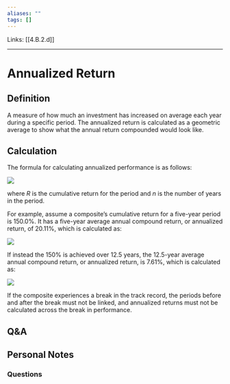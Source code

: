 ```yaml
---
aliases: ""
tags: []
---
```

Links: [[4.B.2.d]]
___
# Annualized Return
## Definition
A measure of how much an investment has increased on average each year during a specific period. The annualized return is calculated as a geometric average to show what the annual return compounded would look like.
## Calculation
The formula for calculating annualized performance is as follows:

![](https://www.gipsstandards.org/wp-content/themes/gips/pdf_img/for_firms/4.A.1.14.png)

where _R_ is the cumulative return for the period and _n_ is the number of years in the period.

For example, assume a composite’s cumulative return for a five-year period is 150.0%. It has a five-year average annual compound return, or annualized return, of 20.11%, which is calculated as:

![](https://www.gipsstandards.org/wp-content/themes/gips/pdf_img/for_firms/4.A.1.15.png)

If instead the 150% is achieved over 12.5 years, the 12.5-year average annual compound return, or annualized return, is 7.61%, which is calculated as:

![](https://www.gipsstandards.org/wp-content/themes/gips/pdf_img/for_firms/4.A.1.16.png)

If the composite experiences a break in the track record, the periods before and after the break must not be linked, and annualized returns must not be calculated across the break in performance.
## Q&A

## Personal Notes

### Questions